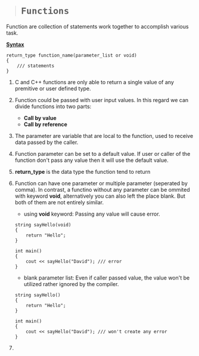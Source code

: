 > # ```Functions```

Function are collection of statements work together to accomplish various task.

<ins>**Syntax**</ins>

```
return_type function_name(parameter_list or void)
{
    /// statements
}
```

1. C and C++ functions are only able to return a single value of any premitive or user defined type.

2. Function could be passed with user input values. In this regard we can divide functions into two parts:
    - **Call by value**
    - **Call by reference**

3. The parameter are variable that are local to the function, used to receive data passed by the caller.

4. Function parameter can be set to a default value. If user or caller of the function don't pass any value then it will use the default value.

5. **return_type** is the data type the function tend to return

6. Function can have one parameter or multiple parameter (seperated by comma). In contrast, a functino without any parameter can be ommited with keyword **void**, alternatively you can also left the place blank. But both of them are not entirely similar.
    - using **void** keyword: Passing any value will cause error.

    ```
    string sayHello(void)
    {
        return "Hello";
    }

    int main()
    {
        cout << sayHello("David"); /// error
    }
    ```

    - blank parameter list: Even if caller passed value, the value won't be utilized rather ignored by the compiler.

    ```
    string sayHello()
    {
        return "Hello";
    }

    int main()
    {
        cout << sayHello("David"); /// won't create any error
    }
    ```

7.
